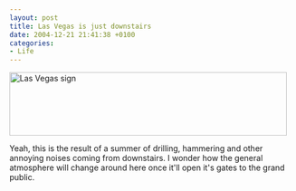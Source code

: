 ```yaml
---
layout: post
title: Las Vegas is just downstairs
date: 2004-12-21 21:41:38 +0100
categories:
- Life
---
```

<img src="https://content.rusiczki.net/blogpics/las_vegas_downstairs.jpg" width="490" height="112" alt="Las Vegas sign" class="image" />

Yeah, this is the result of a summer of drilling, hammering and other annoying noises coming from downstairs. I wonder how the general atmosphere will change around here once it'll open it's gates to the grand public.
